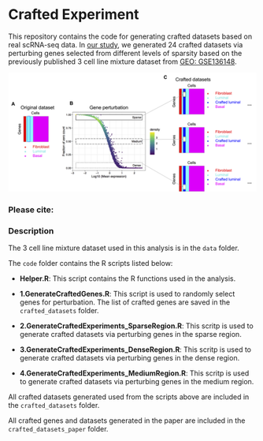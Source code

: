 # Crafted Experiment

This repository contains the code for generating crafted datasets based on real scRNA-seq data. In [our study](), we generated 24 crafted datasets via perturbing genes selected from different levels of sparsity based on the previously published 3 cell line mixture dataset from [GEO: GSE136148](https://www.ncbi.nlm.nih.gov/geo/query/acc.cgi?acc=GSE136148).

![Concept of crafted experiment](https://github.com/siyao-liu/CraftedExperiment/blob/main/docs/figure.png)


### Please cite:





### Description

The 3 cell line mixture dataset used in this analysis is in the `data` folder. 

The `code` folder contains the R scripts listed below:

- **Helper.R**: This script contains the R functions used in the analysis.

- **1.GenerateCraftedGenes.R**: This script is used to randomly select genes for perturbation. The list of crafted genes are saved in the `crafted_datasets` folder.

- **2.GenerateCraftedExperiments_SparseRegion.R**: This scritp is used to generate crafted datasets via perturbing genes in the sparse region. 

- **3.GenerateCraftedExperiments_DenseRegion.R**: This scritp is used to generate crafted datasets via perturbing genes in the dense region. 

- **4.GenerateCraftedExperiments_MediumRegion.R**: This scritp is used to generate crafted datasets via perturbing genes in the medium region. 

All crafted datasets generated used from the scripts above are included in the `crafted_datasets` folder.

All crafted genes and datasets generated in the paper are included in the `crafted_datasets_paper` folder. 




